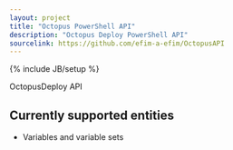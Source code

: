 ```yaml
---
layout: project
title: "Octopus PowerShell API"
description: "Octopus Deploy PowerShell API"
sourcelink: https://github.com/efim-a-efim/OctopusAPI
---
```

{% include JB/setup %}

OctopusDeploy API

## Currently supported entities
- Variables and variable sets